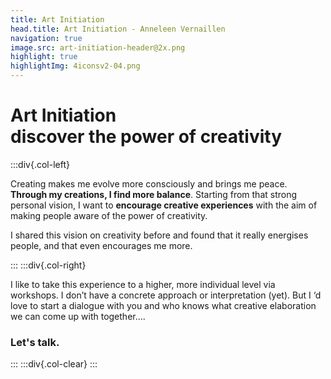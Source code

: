 ```yaml
---
title: Art Initiation
head.title: Art Initiation - Anneleen Vernaillen
navigation: true
image.src: art-initiation-header@2x.png
highlight: true
highlightImg: 4iconsv2-04.png
---
```


# Art Initiation<br>discover the power of creativity

:::div{.col-left}

Creating makes me evolve more consciously and brings me peace. **Through my creations, I find more balance**. Starting from that strong personal vision, I want to **encourage creative experiences** with the aim of making people aware of the power of creativity.

I shared this vision on creativity before and found that it really energises people, and that even encourages me more.

:::
:::div{.col-right}

I like to take this experience to a higher, more individual level via workshops. I don’t have a concrete approach or interpretation (yet). But I ‘d love to start a dialogue with you and who knows what creative elaboration we can come up with together….

### Let's talk. 
:::
:::div{.col-clear}
:::
